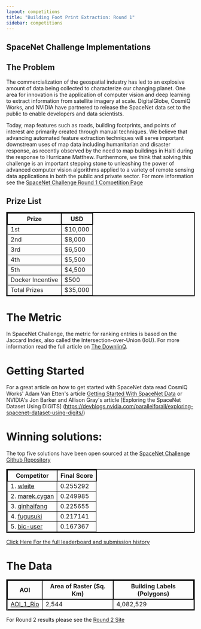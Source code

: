 ```yaml
---
layout: competitions
title: "Building Foot Print Extraction: Round 1"
sidebar: competitions
---
```

## SpaceNet Challenge Implementations

## The Problem
The commercialization of the geospatial industry has led to an explosive amount of data being collected to characterize our changing planet. One area for innovation is the application of computer vision and deep learning to extract information from satellite imagery at scale. DigitalGlobe, CosmiQ Works, and NVIDIA have partnered to release the SpaceNet data set to the public to enable developers and data scientists.

Today, map features such as roads, building footprints, and points of interest are primarily created through manual techniques. We believe that advancing automated feature extraction techniques will serve important downstream uses of map data including humanitarian and disaster response, as recently observed by the need to map buildings in Haiti during the response to Hurricane Matthew. Furthermore, we think that solving this challenge is an important stepping stone to unleashing the power of advanced computer vision algorithms applied to a variety of remote sensing data applications in both the public and private sector.
For more information see the [SpaceNet Challenge Round 1 Competition Page](http://crowdsourcing.topcoder.com/spacenet)

## Prize List

<style> table{
    border-collapse: collapse;
    border-spacing: 0;
    border:2px solid #000000;
}

th{
    border:2px solid #000000;
}

td{
    border:1px solid #000000;
}
</style>

| Prize             |             USD         |
|-------------------|-------------------------|
|  1st              |           $10,000       |
|  2nd              |            $8,000       |
|  3rd              |            $6,500       |
|  4th              |            $5,500       |
|  5th              |            $4,500       |
|  Docker Incentive |              $500       |
|  Total Prizes     |           $35,000       |



# The Metric
In SpaceNet Challenge, the metric for ranking entries is based on the Jaccard Index, also called the Intersection-over-Union (IoU).
For more information read the full article on [The DownlinQ](https://medium.com/the-downlinq/the-spacenet-metric-612183cc2ddb).

# Getting Started  
For a great article on how to get started with SpaceNet data read CosmiQ Works' Adam Van Etten's article [Getting Started With SpaceNet Data](https://medium.com/the-downlinq/getting-started-with-spacenet-data-827fd2ec9f53)
or NVIDIA's Jon Barker and Allison Gray's article [Exploring the SpaceNet Dataset Using DIGITS]
(https://devblogs.nvidia.com/parallelforall/exploring-spacenet-dataset-using-digits/)

# Winning solutions:
The top five solutions have been open sourced at the [SpaceNet Challenge Github Repository](https://github.com/SpaceNetChallenge/BuildingDetectors/) 

<style> table{
    border-collapse: collapse;
    border-spacing: 0;
    border:2px solid #000000;
}

th{
    border:2px solid #000000;
}

td{
    border:1px solid #000000;
}
</style>

| Competitor             |             Final Score         |
|-------------------|-------------------------|
|1. [wleite](https://github.com/SpaceNetChallenge/BuildingDetectors/tree/master/wleite) | 0.255292|
|2. [marek.cygan](https://github.com/SpaceNetChallenge/BuildingDetectors/tree/master/marek.cygan) | 0.249985 |
|3. [qinhaifang](https://github.com/SpaceNetChallenge/BuildingDetectors/tree/master/qinhaifang) | 0.225655|
|4. [fugusuki](https://github.com/SpaceNetChallenge/BuildingDetectors/tree/master/fugusuki) | 0.217141|
|5. [bic-user](https://github.com/SpaceNetChallenge/BuildingDetectors/tree/master/bic-user) | 0.167367|

[Click Here For the full leaderboard and submission history](https://community.topcoder.com/longcontest/stats/?module=ViewOverview&rd=16835)

# The Data

<style> table{
    border-collapse: collapse;
    border-spacing: 0;
    border:2px solid #000000;
}

th{
    border:2px solid #000000;
}

td{
    border:1px solid #000000;
}
</style>

| AOI            | Area of Raster (Sq. Km) | Building Labels (Polygons) |
|----------------|-------------------------|----------------------------|
| [AOI_1_Rio](/AOI_Lists/AOI_1_Rio.html)      | 2,544                   | 4,082,529                  |


For Round 2 results please see the [Round 2 Site](/Competitions/Competition2.html)